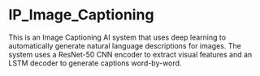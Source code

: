 # IP_Image_Captioning
This is an Image Captioning AI system that uses deep learning to automatically generate natural language descriptions for images. The system uses a ResNet-50 CNN encoder to extract visual features and an LSTM decoder to generate captions word-by-word.
